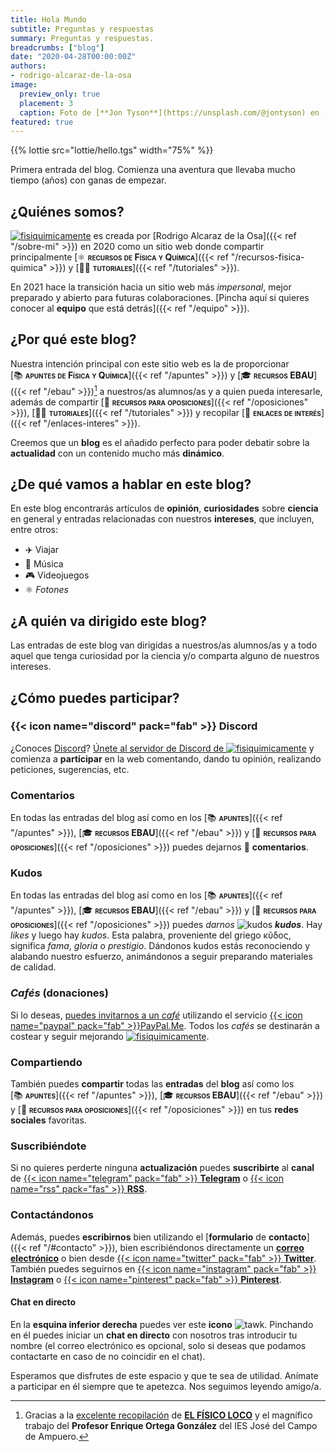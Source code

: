 ```yaml
---
title: Hola Mundo
subtitle: Preguntas y respuestas
summary: Preguntas y respuestas.
breadcrumbs: ["blog"]
date: "2020-04-28T00:00:00Z"
authors:
- rodrigo-alcaraz-de-la-osa
image:
  preview_only: true
  placement: 3
  caption: Foto de [**Jon Tyson**](https://unsplash.com/@jontyson) en [Unsplash](https://unsplash.com)
featured: true  
---
```


{{% lottie src="lottie/hello.tgs" width="75%" %}}

Primera entrada del blog. Comienza una aventura que llevaba mucho tiempo (años) con ganas de empezar.

## ¿Quiénes somos?

[<img draggable="false" class="icon" alt="fisiquimicamente" src="/icon/logo-fisiquimicamente.svg">](/) es creada por [Rodrigo Alcaraz de la Osa]({{< ref "/sobre-mi" >}}) en 2020 como un sitio web donde compartir principalmente [⚛️&nbsp;<span style="font-variant:small-caps;">**recursos de Física y Química**</span>]({{< ref "/recursos-fisica-quimica" >}}) y [👐🏼&nbsp;<span style="font-variant:small-caps;">**tutoriales**</span>]({{< ref "/tutoriales" >}}).

En 2021 hace la transición hacia un sitio web más *impersonal*, mejor preparado y abierto para futuras colaboraciones. [Pincha aquí si quieres conocer al **equipo** que está detrás]({{< ref "/equipo" >}}).

## ¿Por qué este blog?

Nuestra intención principal con este sitio web es la de proporcionar [📚&nbsp;<span style="font-variant:small-caps;">**apuntes de Física y Química**</span>]({{< ref "/apuntes" >}}) y [🎓&nbsp;<span style="font-variant:small-caps;">**recursos EBAU**</span>]({{< ref "/ebau" >}})[^1] a nuestros/as alumnos/as y a quien pueda interesarle, además de compartir [📝&nbsp;<span style="font-variant:small-caps;">**recursos para oposiciones**</span>]({{< ref "/oposiciones" >}}), [👐🏼&nbsp;<span style="font-variant:small-caps;">**tutoriales**</span>]({{< ref "/tutoriales" >}}) y recopilar [🔗&nbsp;<span style="font-variant:small-caps;">**enlaces de interés**</span>]({{< ref "/enlaces-interes" >}}).

[^1]: Gracias a la [excelente recopilación](http://elfisicoloco.blogspot.com/p/pau-cantabria-new.html) de [**EL FÍSICO LOCO**](http://elfisicoloco.blogspot.com) y el magnífico trabajo del **Profesor Enrique Ortega González** del IES José del Campo de Ampuero.

Creemos que un **blog** es el añadido perfecto para poder debatir sobre la **actualidad** con un contenido mucho más **dinámico**.

## ¿De qué vamos a hablar en este blog?
En este blog encontrarás artículos de **opinión**, **curiosidades** sobre **ciencia** en general y entradas relacionadas con nuestros **intereses**, que incluyen, entre otros:

- ✈️ Viajar
- 🎸 Música
- 🎮 Videojuegos
- ⚛️ *Fotones*

## ¿A quién va dirigido este blog?

Las entradas de este blog van dirigidas a nuestros/as alumnos/as y a todo aquel que tenga curiosidad por la ciencia y/o comparta alguno de nuestros intereses.

## ¿Cómo puedes participar?

### {{< icon name="discord" pack="fab" >}} Discord

¿Conoces [Discord](https://discord.com/)? [Únete al servidor de Discord de <img draggable="false" class="icon" alt="fisiquimicamente" src="/icon/logo-fisiquimicamente.svg">](https://discord.gg/kJqPqTJ) y comienza a **participar** en la web comentando, dando tu opinión, realizando peticiones, sugerencias, etc.

<!-- Además, en la **esquina inferior izquierda** puedes ver este **icono** {{< icon name="comments" pack="fas" >}}. Pinchando sobre él puedes escribir directamente en cualquier canal del servidor tras iniciar sesión. -->

### Comentarios

En todas las entradas del blog así como en los [📚&nbsp;<span style="font-variant:small-caps;">**apuntes**</span>]({{< ref "/apuntes" >}}), [🎓&nbsp;<span style="font-variant:small-caps;">**recursos EBAU**</span>]({{< ref "/ebau" >}}) y [📝&nbsp;<span style="font-variant:small-caps;">**recursos para oposiciones**</span>]({{< ref "/oposiciones" >}}) puedes dejarnos 💬&nbsp;**comentarios**.

### Kudos

En todas las entradas del blog así como en los [📚&nbsp;<span style="font-variant:small-caps;">**apuntes**</span>]({{< ref "/apuntes" >}}), [🎓&nbsp;<span style="font-variant:small-caps;">**recursos EBAU**</span>]({{< ref "/ebau" >}}) y [📝&nbsp;<span style="font-variant:small-caps;">**recursos para oposiciones**</span>]({{< ref "/oposiciones" >}}) puedes *darnos* <img draggable="false" class="icon" alt="kudos" src="/icon/kudos.svg"> ***kudos***. Hay *likes* y luego hay *kudos*. Esta palabra, proveniente del griego κῦδος, significa *fama*, *gloria* o *prestigio*. Dándonos kudos estás reconociendo y alabando nuestro esfuerzo, animándonos a seguir preparando materiales de calidad.

### *Cafés* (donaciones)

Si lo deseas, [puedes invitarnos a un *café*](https://paypal.me/fisiquimicamente) utilizando el servicio [{{< icon name="paypal" pack="fab" >}}PayPal.Me](https://www.paypal.com/es/webapps/mpp/paypal-me). Todos los *cafés* se destinarán a costear y seguir mejorando [<img draggable="false" class="icon" alt="fisiquimicamente" src="/icon/logo-fisiquimicamente.svg">](/).

### Compartiendo

También puedes <strong>compartir</strong> todas las <strong>entradas</strong> del <strong>blog</strong> así como los [📚&nbsp;<span style="font-variant:small-caps;">**apuntes**</span>]({{< ref "/apuntes" >}}), [🎓&nbsp;<span style="font-variant:small-caps;">**recursos EBAU**</span>]({{< ref "/ebau" >}}) y [📝&nbsp;<span style="font-variant:small-caps;">**recursos para oposiciones**</span>]({{< ref "/oposiciones" >}}) en tus **redes sociales** favoritas.

### Suscribiéndote

Si no quieres perderte ninguna **actualización** puedes **suscribirte** al **canal** de [{{< icon name="telegram" pack="fab" >}} **Telegram**](https://t.me/fisiquimicamente) o [{{< icon name="rss" pack="fas" >}} **RSS**](/index.xml).

### Contactándonos

Además, puedes **escribirnos** bien utilizando el [**formulario** de **contacto**]({{< ref "/#contacto" >}}), bien escribiéndonos directamente un [**correo electrónico**](mailto:contacto@fisiquimicamente.com) o bien desde [{{< icon name="twitter" pack="fab" >}} **Twitter**](https://twitter.com/alcarazr). También puedes seguirnos en [{{< icon name="instagram" pack="fab" >}} **Instagram**](https://www.instagram.com/fisiquimicamente/) o [{{< icon name="pinterest" pack="fab" >}} **Pinterest**](https://www.pinterest.es/fisiquimicamente/).

#### Chat en directo

En la **esquina inferior derecha** puedes ver este **icono** <img draggable="false" class="icon" alt="tawk" src="/icon/tawk.svg">. Pinchando en él puedes iniciar un **chat en directo** con nosotros tras introducir tu nombre (el correo electrónico es opcional, solo si deseas que podamos contactarte en caso de no coincidir en el chat).

Esperamos que disfrutes de este espacio y que te sea de utilidad. Anímate a participar en él siempre que te apetezca. Nos seguimos leyendo amigo/a.
